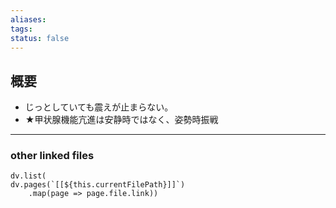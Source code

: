```yaml
---
aliases: 
tags: 
status: false
---
```

## 概要
- じっとしていても震えが止まらない。
- ★甲状腺機能亢進は安静時ではなく、姿勢時振戦
---
### other linked files
```dataviewjs
dv.list(
dv.pages(`[[${this.currentFilePath}]]`)
	.map(page => page.file.link))
```
